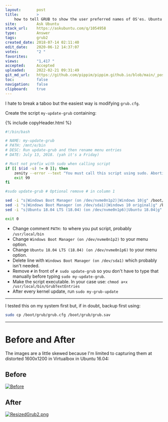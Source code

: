 ```yaml
---
layout:       post
title:        >
    how to tell GRUB to show the user preferred names of OS'es. Ubuntu 18.04
site:         Ask Ubuntu
stack_url:    https://askubuntu.com/q/1054958
type:         Answer
tags:         grub2
created_date: 2018-07-14 02:11:40
edit_date:    2020-06-12 14:37:07
votes:        "2 "
favorites:    
views:        "1,417 "
accepted:     Accepted
uploaded:     2022-02-21 09:31:49
git_md_url:   https://github.com/pippim/pippim.github.io/blob/main/_posts/2018/2018-07-14-how-to-tell-GRUB-to-show-the-user-preferred-names-of-OS_es.-Ubuntu-18.04.md
toc:          false
navigation:   false
clipboard:    true
---
```


I hate to break a taboo but the easiest way is modifying `grub.cfg`.

Create the script `my-update-grub` containing:



{% include copyHeader.html %}
``` bash
#!/bin/bash

# NAME: my-update-grub
# PATH: /mnt/e/bin
# DESC: Run update-grub and then rename menu entries
# DATE: July 13, 2018. (yah it's a Friday)

# Must not prefix with sudo when calling script
if [[ $(id -u) != 0 ]]; then
    zenity --error --text "You must call this script using sudo. Aborting."
    exit 99
fi

#sudo update-grub # Optional remove # in column 1

sed -i "s|Windows Boot Manager (on /dev/nvme0n1p2)|Windows 10|g" /boot/grub/grub.cfg
sed -i "s|Windows Boot Manager (on /dev/sda1)|Windows 10 original|g" /boot/grub/grub.cfg
sed -i "s|Ubuntu 18.04 LTS (18.04) (on /dev/nvme0n1p6)|Ubuntu 18.04|g" /boot/grub/grub.cfg

exit 0
```

- Change comment `PATH:` to where you put script, probably `/usr/local/bin`
- Change `Windows Boot Manager (on /dev/nvme0n1p2)` to your menu option.
- Change `Ubuntu 18.04 LTS (18.04) (on /dev/nvme0n1p6)` to your menu option.
- Delete line with `Windows Boot Manager (on /dev/sda1)` which probably isn't needed.
- Remove `#` in front of `# sudo update-grub` so you don't have to type that manually before typing `sudo my-update-grub`.
- Make the script executable. In your case use: `chmod a+x /usr/local/bin/GrubTextEntries`
- After every kernel update, run `sudo my-grub-update`


----------


I tested this on my system first but, if in doubt, backup first using:

``` bash
sudo cp /boot/grub/grub.cfg /boot/grub/grub.sav
```


----------

# Before and After

The images are a little skewed because I'm limited to capturing them at distorted 1600x1200 in Virtualbox in Ubuntu 16.04:

## Before

[![Before][1]][1]

## After

[![ResizedGrub2.png][2]][2]


  [1]: https://i.stack.imgur.com/tpW3p.jpg
  [2]: https://i.stack.imgur.com/8AVdX.png

